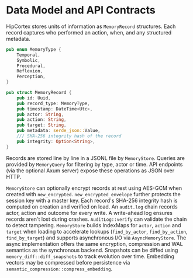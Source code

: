 # Data Model and API Contracts

HipCortex stores units of information as `MemoryRecord` structures. Each record captures who performed an action, when, and any structured metadata.

```rust
pub enum MemoryType {
    Temporal,
    Symbolic,
    Procedural,
    Reflexion,
    Perception,
}

pub struct MemoryRecord {
    pub id: Uuid,
    pub record_type: MemoryType,
    pub timestamp: DateTime<Utc>,
    pub actor: String,
    pub action: String,
    pub target: String,
    pub metadata: serde_json::Value,
    /// SHA-256 integrity hash of the record
    pub integrity: Option<String>,
}
```

Records are stored line by line in a JSONL file by `MemoryStore`. Queries are provided by `MemoryQuery` for filtering by type, actor or time. API endpoints (via the optional Axum server) expose these operations as JSON over HTTP.

`MemoryStore` can optionally encrypt records at rest using AES-GCM when created with `new_encrypted`. `new_encrypted_envelope` further protects the session key with a master key. Each record's SHA-256 integrity hash is computed on creation and verified on load.
An `audit.log` chain records actor, action and outcome for every write. A write-ahead log ensures records aren't lost during crashes.
`AuditLog::verify` can validate the chain to detect tampering.
`MemoryStore` builds IndexMaps for `actor`, `action` and `target` when loading to accelerate lookups (`find_by_actor`, `find_by_action`, `find_by_target`) and supports asynchronous I/O via `AsyncMemoryStore`. The async implementation offers the same encryption, compression and WAL semantics as the synchronous backend.
Snapshots can be diffed using `memory_diff::diff_snapshots` to track evolution over time. Embedding vectors may be compressed before persistence via `semantic_compression::compress_embedding`.
